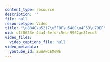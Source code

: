 ```yaml
---
content_type: resource
description: ''
file: null
resourcetype: Video
title: "\u884C\u5217\u5F0F\u548C\u4F53\u79EF"
uid: c1f8623e-44a4-6efd-c5eb-9962ae31ecd3
video_files:
  video_captions_file: null
video_metadata:
  youtube_id: ZuWAwCEMeWE
---
```

